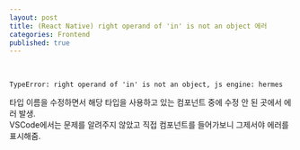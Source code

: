 ```yaml
---
layout: post
title: (React Native) right operand of 'in' is not an object 에러
categories: Frontend
published: true
---
```


<br>

`TypeError: right operand of 'in' is not an object, js engine: hermes`

타입 이름을 수정하면서 해당 타입을 사용하고 있는 컴포넌트 중에 수정 안 된 곳에서 에러 발생. <br>
VSCode에서는 문제를 알려주지 않았고 직접 컴포넌트를 들어가보니 그제서야 에러를 표시해줌.
